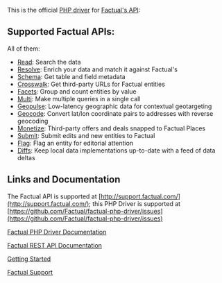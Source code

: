 This is the official [PHP driver](https://github.com/Factual/factual-php-driver) for [Factual's API](http://developer.factual.com):

## Supported Factual APIs:
All of them:

*   [Read](http://developer.factual.com/display/docs/Factual+Developer+APIs+Version+3): Search the data
*   [Resolve](http://developer.factual.com/display/docs/Places+API+-+Resolve): Enrich your data and match it against Factual's
*   [Schema](http://developer.factual.com/display/docs/Core+API+-+Schema): Get table and field metadata
*   [Crosswalk](http://developer.factual.com/display/docs/Places+API+-+Crosswalk): Get third-party URLs for Factual entities
*   [Facets](http://developer.factual.com/display/docs/Core+API+-+Facets): Group and count entities by value
*   [Multi](http://developer.factual.com/display/docs/Core+API+-+Multi): Make multiple queries in a single call
*	[Geopulse](http://developer.factual.com/display/docs/Places+API+-+Geopulse): Low-latency geographic data for contextual geotargeting
*	[Geocode](http://developer.factual.com/display/docs/Places+API+-+Reverse+Geocoder): Convert lat/lon coordinate pairs to addresses with reverse geocoding
*	[Monetize](http://developer.factual.com/display/docs/Places+API+-+Monetize): Third-party offers and deals snapped to Factual Places
*	[Submit](): Submit edits and new entities to Factual
*   [Flag](): Flag an entity for editorial attention
*   [Diffs](): Keep local data implementations up-to-date with a feed of data deltas

## Links and Documentation

The Factual API is supported at [http://support.factual.com/](http://support.factual.com/); this PHP Driver is supported at [https://github.com/Factual/factual-php-driver/issues](https://github.com/Factual/factual-php-driver/issues)

[Factual PHP Driver Documentation](https://github.com/Factual/factual-php-driver/wiki)

[Factual REST API Documentation](http://developer.factual.com)

[Getting Started](https://github.com/Factual/factual-php-driver/wiki/Getting-Started)

[Factual Support](http://support.factual.com)


